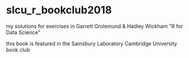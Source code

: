 # slcu_r_bookclub2018
my solutions for exercises in Garrett Grolemund & Hadley Wickham "R for Data Science"

this book is featured in the Sainsbury Laboratory Cambridge University book club
